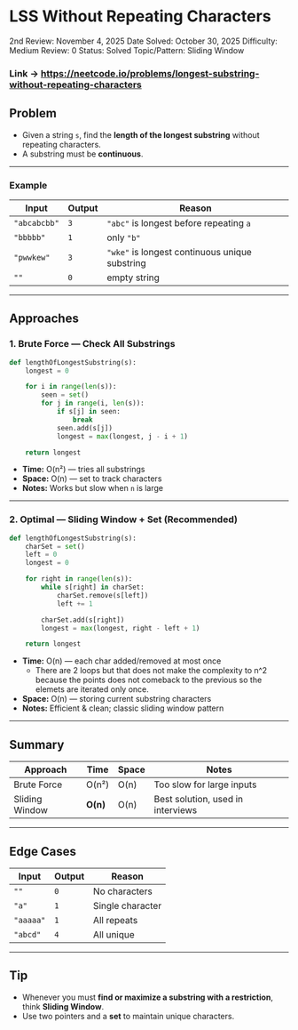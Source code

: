 # LSS Without Repeating Characters

2nd Review: November 4, 2025
Date Solved: October 30, 2025
Difficulty: Medium
Review: 0
Status: Solved
Topic/Pattern: Sliding Window

### Link → https://neetcode.io/problems/longest-substring-without-repeating-characters

## Problem

- Given a string `s`, find the **length of the longest substring** without repeating characters.
- A substring must be **continuous**.

---

### Example

| Input | Output | Reason |
| --- | --- | --- |
| `"abcabcbb"` | `3` | `"abc"` is longest before repeating `a` |
| `"bbbbb"` | `1` | only `"b"` |
| `"pwwkew"` | `3` | `"wke"` is longest continuous unique substring |
| `""` | `0` | empty string |

---

## Approaches

### 1. Brute Force — Check All Substrings

```python
def lengthOfLongestSubstring(s):
    longest = 0

    for i in range(len(s)):
        seen = set()
        for j in range(i, len(s)):
            if s[j] in seen:
                break
            seen.add(s[j])
            longest = max(longest, j - i + 1)

    return longest
```

- **Time:** O(n²) — tries all substrings
- **Space:** O(n) — set to track characters
- **Notes:** Works but slow when `n` is large

---

### 2. Optimal — Sliding Window + Set (Recommended)

```python
def lengthOfLongestSubstring(s):
    charSet = set()
    left = 0
    longest = 0

    for right in range(len(s)):
        while s[right] in charSet:
            charSet.remove(s[left])
            left += 1

        charSet.add(s[right])
        longest = max(longest, right - left + 1)

    return longest
```

- **Time:** O(n) — each char added/removed at most once
    - There are 2 loops but that does not make the complexity to n^2 because the points does not comeback to the previous so the elemets are iterated only once.
- **Space:** O(n) — storing current substring characters
- **Notes:** Efficient & clean; classic sliding window pattern

---

## Summary

| Approach | Time | Space | Notes |
| --- | --- | --- | --- |
| Brute Force | O(n²) | O(n) | Too slow for large inputs |
| Sliding Window | **O(n)** | O(n) | Best solution, used in interviews |

---

## Edge Cases

| Input | Output | Reason |
| --- | --- | --- |
| `""` | `0` | No characters |
| `"a"` | `1` | Single character |
| `"aaaaa"` | `1` | All repeats |
| `"abcd"` | `4` | All unique |

---

## Tip

- Whenever you must **find or maximize a substring with a restriction**, think **Sliding Window**.
- Use two pointers and a **set** to maintain unique characters.